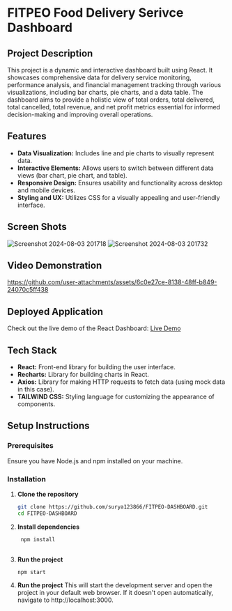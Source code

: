 # FITPEO Food Delivery Serivce Dashboard

## Project Description
This project is a dynamic and interactive dashboard built using React. It showcases comprehensive data for delivery service monitoring, performance analysis, and financial management tracking through various visualizations, including bar charts, pie charts, and a data table. The dashboard aims to provide a holistic view of total orders, total delivered, total cancelled, total revenue, and net profit metrics essential for informed decision-making and improving overall operations.

## Features
- **Data Visualization:** Includes line and pie charts to visually represent data.
- **Interactive Elements:** Allows users to switch between different data views (bar chart, pie chart, and table).
- **Responsive Design:** Ensures usability and functionality across desktop and mobile devices.
- **Styling and UX:** Utilizes CSS for a visually appealing and user-friendly interface.

## Screen Shots
![Screenshot 2024-08-03 201718](https://github.com/user-attachments/assets/22fb1ca2-767d-47df-89ef-46720fe2b531)
![Screenshot 2024-08-03 201732](https://github.com/user-attachments/assets/226f1ece-8e5f-49db-aad2-a8eb99172d43)


## Video Demonstration


https://github.com/user-attachments/assets/6c0e27ce-8138-48ff-b849-24070c5ff438


## Deployed Application
Check out the live demo of the React Dashboard:
[Live Demo](https://fitpeo-dashboard-37bf9.web.app/)

## Tech Stack
- **React:** Front-end library for building the user interface.
- **Recharts:** Library for building charts in React.
- **Axios:** Library for making HTTP requests to fetch data (using mock data in this case).
- **TAILWIND CSS:** Styling language for customizing the appearance of components.

## Setup Instructions
### Prerequisites
Ensure you have Node.js and npm installed on your machine.

### Installation
1. **Clone the repository**
   ```bash
   git clone https://github.com/surya123866/FITPEO-DASHBOARD.git
   cd FITPEO-DASHBOARD

2. **Install dependencies**
   ```bash
    npm install
    
3. **Run the project**
    ```bash
    npm start

4. **Run the project**
   This will start the development server and open the project in your default web browser. If it doesn't open automatically, navigate to http://localhost:3000.
   
